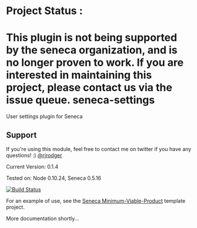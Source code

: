 # Project Status :
This plugin is not being supported by the seneca organization,  and is no longer proven to work.
If you are interested in maintaining this project, please contact us via the issue queue.
seneca-settings
==============

User settings plugin for Seneca


## Support

If you're using this module, feel free to contact me on twitter if you
have any questions! :) [@rjrodger](http://twitter.com/rjrodger)

Current Version: 0.1.4

Tested on: Node 0.10.24, Seneca 0.5.16

[![Build Status](https://travis-ci.org/rjrodger/seneca-settings.png?branch=master)](https://travis-ci.org/rjrodger/seneca-settings)


For an example of use, see the [Seneca Minimum-Viable-Product](http://github.com/rjrodger/seneca-mvp) template project.

More documentation shortly...

 